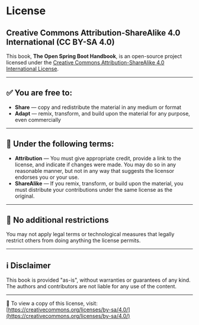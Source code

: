 # License

## Creative Commons Attribution-ShareAlike 4.0 International (CC BY-SA 4.0)

This book, **The Open Spring Boot Handbook**, is an open-source project licensed under the [Creative Commons Attribution-ShareAlike 4.0 International License](https://creativecommons.org/licenses/by-sa/4.0/).

---

## ✅ You are free to:
- **Share** — copy and redistribute the material in any medium or format  
- **Adapt** — remix, transform, and build upon the material for any purpose, even commercially  

---

## 📌 Under the following terms:
- **Attribution** — You must give appropriate credit, provide a link to the license, and indicate if changes were made. You may do so in any reasonable manner, but not in any way that suggests the licensor endorses you or your use.  
- **ShareAlike** — If you remix, transform, or build upon the material, you must distribute your contributions under the same license as the original.  

---

## 🚫 No additional restrictions
You may not apply legal terms or technological measures that legally restrict others from doing anything the license permits.  

---

## ℹ️ Disclaimer
This book is provided "as-is", without warranties or guarantees of any kind. The authors and contributors are not liable for any use of the content.  

---

📖 To view a copy of this license, visit: [https://creativecommons.org/licenses/by-sa/4.0/](https://creativecommons.org/licenses/by-sa/4.0/)